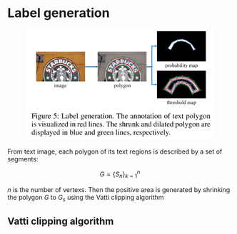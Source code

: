 # Label generation

<figure>
    <img src="/images/label_generation.png">
</figure>


From text image, each polygon of its text regions is described by a set of segments:

$$G=\lbrace S_n \rbrace_{k=1}^n$$

$n$ is the number of vertexs. Then the positive area is generated by shrinking the polygon $G$ to $G_s$ using the Vatti clipping algorithm

## Vatti clipping algorithm


